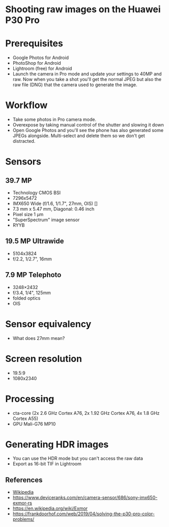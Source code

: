# Shooting raw images on the Huawei P30 Pro

# Prerequisites
- Google Photos for Android
- PhotoShop for Android
- Lightroom (free) for Android
- Launch the camera in Pro mode and update your settings to 40MP and raw. Now when you take a shot you'll get the normal JPEG but also the raw file (DNG) that the camera used to generate the image.

# Workflow
- Take some photos in Pro camera mode.
- Overexpose by taking manual control of the shutter and slowing it down
- Open Google Photos and you'll see the phone has also generated some JPEGs alongside. Multi-select and delete them so we don't get distracted.

# Sensors
## 39.7 MP
- Technology CMOS BSI
- 7296x5472
- IMX650 Wide (f/1.6, 1/1.7", 27mm, OIS) []
- 7.3 mm x 5.47 mm, Diagonal: 0.46 inch
- Pixel size 1 μm
- "SuperSpectrum" image sensor
- RYYB

## 19.5 MP Ultrawide
- 5104x3824
- f/2.2, 1/2.7", 16mm

## 7.9 MP Telephoto
- 3248×2432
- f/3.4, 1/4", 125mm
- folded optics
- OIS

# Sensor equivalency
- What does 27mm mean?

# Screen resolution
- 19.5:9
- 1080x2340

# Processing
- cta-core (2x 2.6 GHz Cortex A76, 2x 1.92 GHz Cortex A76, 4x 1.8 GHz Cortex A55)
- GPU Mali-G76 MP10

# Generating HDR images
- You can use the HDR mode but you can't access the raw data
- Export as 16-bit TIF in Lightroom

## References
- [Wikipedia](https://en.wikipedia.org/wiki/Huawei_P30)
- https://www.deviceranks.com/en/camera-sensor/686/sony-imx650-exmor-rs
- https://en.wikipedia.org/wiki/Exmor
- https://frankdoorhof.com/web/2019/04/solving-the-p30-pro-color-problems/

